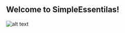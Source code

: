 ## Welcome to SimpleEssentilas!
![alt text](https://png.pngtree.com/png-clipart/20190516/original/pngtree-vector-beaker-icon-png-image_4276510.jpg)


